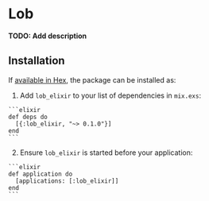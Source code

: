 # Lob

**TODO: Add description**

## Installation

If [available in Hex](https://hex.pm/docs/publish), the package can be installed as:

  1. Add `lob_elixir` to your list of dependencies in `mix.exs`:

    ```elixir
    def deps do
      [{:lob_elixir, "~> 0.1.0"}]
    end
    ```

  2. Ensure `lob_elixir` is started before your application:

    ```elixir
    def application do
      [applications: [:lob_elixir]]
    end
    ```

